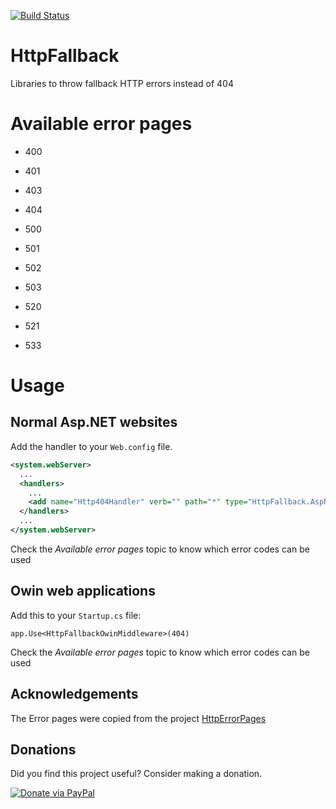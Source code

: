 [![Build Status](https://travis-ci.org/mniak/HttpFallback.svg?branch=master)](https://travis-ci.org/mniak/HttpFallback)
# HttpFallback
Libraries to throw fallback HTTP errors instead of 404

# Available error pages

- 400
- 401
- 403
- 404

- 500
- 501
- 502
- 503
- 520
- 521
- 533

# Usage

## Normal Asp.NET websites

Add the handler to your `Web.config` file.
```xml
<system.webServer>
  ...
  <handlers>
    ...
    <add name="Http404Handler" verb="" path="*" type="HttpFallback.AspNet.Http404Handler, HttpFallback.AspNet" />
  </handlers>
  ...
</system.webServer>
```
Check the *Available error pages* topic to know which error codes can be used


## Owin web applications
Add this to your `Startup.cs` file:
```
app.Use<HttpFallbackOwinMiddleware>(404)
```

Check the *Available error pages* topic to know which error codes can be used

## Acknowledgements
The Error pages were copied from the project [HttpErrorPages](https://github.com/AndiDittrich/HttpErrorPages)


## Donations

Did you find this project useful? Consider making a donation.

[![Donate via PayPal](https://www.paypalobjects.com/en_US/i/btn/btn_donateCC_LG.gif)](https://www.paypal.com/cgi-bin/webscr?cmd=_s-xclick&hosted_button_id=4K22SYGEXCS6Q)
